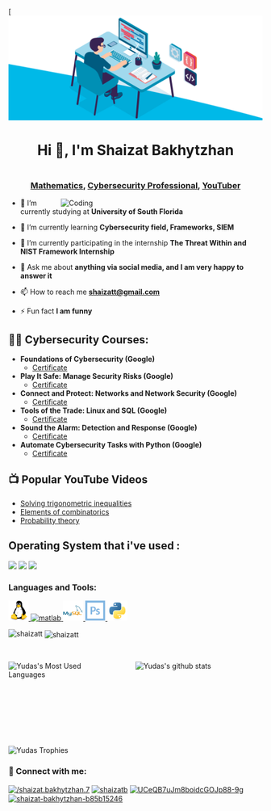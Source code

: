 [![MasterHead](https://raw.githubusercontent.com/Azael-Dev/Azael-Dev/master/coding.gif)
<h1 align="center">Hi 👋, I'm Shaizat Bakhytzhan</h1>
<h3 align="center"> <br/><a href="https://www.youtube.com/channel/UCeQB7uJm8boidcGOJp88-9g">Mathematics</a>, <a href="https://linkedin.com/in/shaizat-bakhytzhan-b85b15246">Cybersecurity Professional</a>, <a href="https://www.youtube.com/channel/UCeQB7uJm8boidcGOJp88-9g">YouTuber</a> </h3>
<img align="right" alt="Coding" width="400" src="https://cdn.dribbble.com/users/1162077/screenshots/3848914/programmer.gif"> </p>
 
- 🔭 I’m currently studying at **University of South Florida**

- 🌱 I’m currently learning **Cybersecurity field, Frameworks, SIEM**

- 👯 I’m currently participating in the internship **The Threat Within and NIST Framework Internship**

- 💬 Ask me about **anything via social media, and I am very happy to answer it**

- 📫 How to reach me **shaizatt@gmail.com**

- ⚡ Fun fact **I am funny**

<h2>👨‍💻 Cybersecurity Courses:</h2>

- <b>Foundations of Cybersecurity (Google) </b>
  - [Certificate](https://github.com/joshmadakor1/Algorithms-Practice)
- <b>Play It Safe: Manage Security Risks (Google) </b>
  - [Certificate](https://github.com/joshmadakor1/Algorithms-Practice)
- <b>Connect and Protect: Networks and Network Security (Google) </b>
  - [Certificate](https://github.com/joshmadakor1/Algorithms-Practice)
- <b>Tools of the Trade: Linux and SQL (Google) </b>
  - [Certificate](https://github.com/joshmadakor1/Algorithms-Practice)
- <b>Sound the Alarm: Detection and Response (Google) </b>
  - [Certificate](https://github.com/joshmadakor1/Algorithms-Practice)
- <b>Automate Cybersecurity Tasks with Python (Google) </b>
  - [Certificate](https://github.com/joshmadakor1/Algorithms-Practice)

<h2>📺 Popular YouTube Videos</h2>

- [Solving trigonometric inequalities](https://youtu.be/xpHh6WA5AkM)
- [Elements of combinatorics](https://youtu.be/K6Q-SC7DQ8o)
- [Probability theory](https://youtu.be/Pcaw46-AIXI)
## Operating System that i've used :
<p>
   
  <!-- Your Operating System. Be careful with the alignment. 
  You can use this sites to get logos: https://www.vectorlogo.zone or https://simpleicons.org/
  --> 
  <code><img width="20%" src="https://raw.githubusercontent.com/detain/svg-logos/780f25886640cef088af994181646db2f6b1a3f8/svg/windows-10.svg"></code>
  <code><img width="10%" src="https://www.vectorlogo.zone/logos/ubuntu/ubuntu-ar21.svg"></code>   <code><img width="10%" src="https://www.vectorlogo.zone/logos/archlinux/archlinux-ar21.svg"></code>

 
</p>
<h3 align="left">Languages and Tools:</h3>
<p align="left"> <a href="https://www.linux.org/" target="_blank" rel="noreferrer"> <img src="https://raw.githubusercontent.com/devicons/devicon/master/icons/linux/linux-original.svg" alt="linux" width="40" height="40"/> </a> <a href="https://www.mathworks.com/" target="_blank" rel="noreferrer"> <img src="https://upload.wikimedia.org/wikipedia/commons/2/21/Matlab_Logo.png" alt="matlab" width="40" height="40"/> </a> <a href="https://www.mysql.com/" target="_blank" rel="noreferrer"> <img src="https://raw.githubusercontent.com/devicons/devicon/master/icons/mysql/mysql-original-wordmark.svg" alt="mysql" width="40" height="40"/> </a> <a href="https://www.photoshop.com/en" target="_blank" rel="noreferrer"> <img src="https://raw.githubusercontent.com/devicons/devicon/master/icons/photoshop/photoshop-line.svg" alt="photoshop" width="40" height="40"/> </a> <a href="https://www.python.org" target="_blank" rel="noreferrer"> <img src="https://raw.githubusercontent.com/devicons/devicon/master/icons/python/python-original.svg" alt="python" width="40" height="40"/> </a> </p>

<p><img align="left" src="https://github-readme-stats.vercel.app/api/top-langs?username=shaizatt&show_icons=true&locale=en&layout=compact" alt="shaizatt" /></p>

<p>&nbsp;<img align="center" src="https://github-readme-stats.vercel.app/api?username=shaizatt&show_icons=true&locale=en" alt="shaizatt" /></p> 
<br>
<p>
 <img width="35%" align="left" alt="Yudas's Most Used Languages" src="https://github-readme-stats.vercel.app/api/top-langs/?username=yudas1337&langs_count=10&hide_border=true&layout=compact&amp;hide=css,html&amp;title_color=ffffff&amp;text_color=c9cacc&amp;icon_color=2bbc8a&amp;bg_color=1d1f21" />
  <img width="50%" align="right" alt="Yudas's github stats" src="https://github-readme-stats.vercel.app/api?username=Yudas1337&hide_border=true&layout=compact&amp;show_icons=true&amp;line_height=27&amp;count_private=true&amp;title_color=ffffff&amp;text_color=c9cacc&amp;icon_color=2bbc8a&amp;bg_color=1d1f21" />
 </p>
 <br><br><br><br><br><br><br><br><br>
<p>
 <img src = "https://github-profile-trophy.vercel.app/?username=yudas1337&margin-w=15&column=7&theme=darkhub" alt="Yudas Trophies" />
 </p>
 
<h3 align="left"> 🤳 Connect with me:</h3>
<p align="left">
<a href="https://fb.com//shaizat.bakhytzhan.7" target="blank"><img align="center" src="https://raw.githubusercontent.com/rahuldkjain/github-profile-readme-generator/master/src/images/icons/Social/facebook.svg" alt="/shaizat.bakhytzhan.7" height="30" width="40" /></a>
<a href="https://instagram.com/shaizatb" target="blank"><img align="center" src="https://raw.githubusercontent.com/rahuldkjain/github-profile-readme-generator/master/src/images/icons/Social/instagram.svg" alt="shaizatb" height="30" width="40" /></a>
<a href="https://www.youtube.com/channel/UCeQB7uJm8boidcGOJp88-9g" target="blank"><img align="center" src="https://raw.githubusercontent.com/rahuldkjain/github-profile-readme-generator/master/src/images/icons/Social/youtube.svg" alt="UCeQB7uJm8boidcGOJp88-9g" height="30" width="40" /></a>
<a href="https://linkedin.com/in/shaizat-bakhytzhan-b85b15246" target="blank"><img align="center" src="https://raw.githubusercontent.com/rahuldkjain/github-profile-readme-generator/master/src/images/icons/Social/linked-in-alt.svg" alt="shaizat-bakhytzhan-b85b15246" height="30" width="40" /></a>
</p>

 
